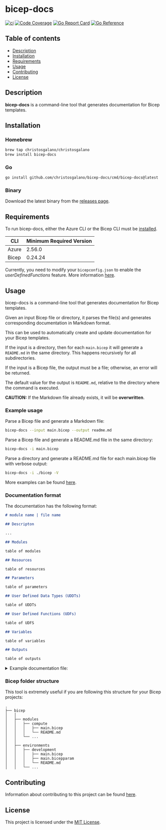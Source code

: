 # bicep-docs

[![ci](https://github.com/christosgalano/bicep-docs/actions/workflows/ci.yaml/badge.svg?branch=main&event=push)](https://github.com/christosgalano/bicep-docs/actions/workflows/ci.yaml)
[![Code Coverage](https://img.shields.io/badge/coverage-88.4%25-31C754)](https://img.shields.io/badge/coverage-88.4%25-31C754)
[![Go Report Card](https://goreportcard.com/badge/github.com/christosgalano/bicep-docs)](https://goreportcard.com/report/github.com/christosgalano/bicep-docs)
[![Go Reference](https://pkg.go.dev/badge/github.com/christosgalano/bicep-docs.svg)](https://pkg.go.dev/github.com/christosgalano/bicep-docs)

## Table of contents

- [Description](#description)
- [Installation](#installation)
- [Requirements](#requirements)
- [Usage](#usage)
- [Contributing](#contributing)
- [License](#license)

## Description

**bicep-docs** is a command-line tool that generates documentation for Bicep templates.

## Installation

### Homebrew

```bash
brew tap christosgalano/christosgalano
brew install bicep-docs
```

### Go

```bash
go install github.com/christosgalano/bicep-docs/cmd/bicep-docs@latest
```

### Binary

Download the latest binary from the [releases page](https://github.com/christosgalano/bicep-docs/releases/latest).

## Requirements

To run bicep-docs, either the Azure CLI or the Bicep CLI must be [installed](https://learn.microsoft.com/en-us/azure/azure-resource-manager/bicep/install).

| CLI | Minimum Required Version |
| --- | --- |
| Azure | 2.56.0 |
| Bicep | 0.24.24 |

Currently, you need to modify your `bicepconfig.json` to enable the *userDefinedFunctions* feature. More information [here](https://learn.microsoft.com/en-us/azure/azure-resource-manager/bicep/user-defined-functions#enable-the-preview-feature).

## Usage

bicep-docs is a command-line tool that generates documentation for Bicep templates.

Given an input Bicep file or directory, it parses the file(s) and generates corresponding documentation in Markdown format.

This can be used to automatically create and update documentation for your Bicep templates.

If the input is a directory, then for each `main.bicep` it will generate a `README.md` in the same directory. This happens recursively for all subdirectories.

If the input is a Bicep file, the output must be a file; otherwise, an error will be returned.

The default value for the output is `README.md`, relative to the directory where the command is executed.

**CAUTION:** If the Markdown file already exists, it will be **overwritten**.

### Example usage

Parse a Bicep file and generate a Markdown file:

```bash
bicep-docs --input main.bicep --output readme.md
```

Parse a Bicep file and generate a README.md file in the same directory:

```bash
bicep-docs -i main.bicep
```

Parse a directory and generate a README.md file for each main.bicep file with verbose output:

```bash
bicep-docs -i ./bicep -V
```

More examples can be found [here](examples).

### Documentation format

The documentation has the following format:

```markdown
# module name | file name

## Descripton

...

## Modules

table of modules

## Resources

table of resources

## Parameters

table of parameters

## User Defined Data Types (UDDTs)

table of UDDTs

## User Defined Functions (UDFs)

table of UDFS

## Variables

table of variables

## Outputs

table of outputs

```


<details>
  <summary>Example documentation file:</summary>

# storage account

## Description

Create a storage account.

## Resources

| Symbolic Name | Type | Description |
| --- | --- | --- |
| st | [Microsoft.Storage/storageAccounts](https://learn.microsoft.com/en-us/azure/templates/microsoft.storage/storageaccounts) | This is a test resource. |

## Parameters

| Name | Type | Description | Default |
| --- | --- | --- | --- |
| kind | string | The kind of storage account. | StorageV2 |
| location | string | Location to deploy the storage account. | [resourceGroup().location] |
| name | string | Name of the storage account. |  |
| skuName | string | Name of the storage account's sku. | Standard_LRS |

## User Defined Data Types (UDDTs)

| Name | Type | Description |
| --- | --- | --- |
| positiveInt | int | Positive integer (> 0). |

## User Defined Functions (UDFs)

| Name | Description |
| --- | --- |
| double | Doubles a positive integer. |

## Variables

| Name |
| --- |
| test_number |

## Outputs

| Name | Type | Description |
| --- | --- | --- |
| doubled | positiveInt (uddt) | Double test_number. |
| resourceId | string | Resource ID of the storage account. |

</details>

### Bicep folder structure

This tool is extremely useful if you are following this structure for your Bicep projects:

```text
.
├── bicep
│   │
│   ├── modules
│   │   ├── compute
│   │   │   ├── main.bicep
│   │   │   └── README.md
│   │   └── ...
│   │
│   ├── environments
│   │   ├── development
│   │   │   ├── main.bicep
│   │   │   ├── main.bicepparam
│   │   │   └── README.md
│   │   └── ...
```


## Contributing

Information about contributing to this project can be found [here](CONTRIBUTING.md).

## License

This project is licensed under the [MIT License](LICENSE).
